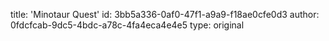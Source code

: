 title: 'Minotaur Quest'
id: 3bb5a336-0af0-47f1-a9a9-f18ae0cfe0d3
author: 0fdcfcab-9dc5-4bdc-a78c-4fa4eca4e4e5
type: original
